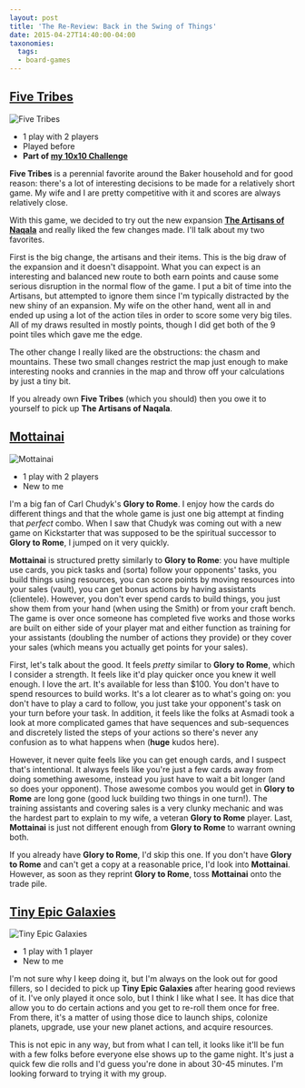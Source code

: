 ```yaml
---
layout: post
title: 'The Re-Review: Back in the Swing of Things'
date: 2015-04-27T14:40:00-04:00
taxonomies:
  tags:
  - board-games
---
```

## [Five Tribes](https://boardgamegeek.com/boardgame/157354/five-tribes)

![Five Tribes](/covers/five-tribes.jpg)

- 1 play with 2 players
- Played before
- **Part of [my 10x10 Challenge](https://boardgamegeek.com/geeklist/183527/wesbakers-2015-10x10-hardcore-challenge)**

**Five Tribes** is a perennial favorite around the Baker household and for good reason: there's a lot of interesting decisions to be made for a relatively short game. My wife and I are pretty competitive with it and scores are always relatively close.

With this game, we decided to try out the new expansion **[The Artisans of Naqala](https://boardgamegeek.com/boardgameexpansion/176677/five-tribes-artisans-naqala)** and really liked the few changes made. I'll talk about my two favorites.

First is the big change, the artisans and their items. This is the big draw of the expansion and it doesn't disappoint. What you can expect is an interesting and balanced new route to both earn points and cause some serious disruption in the normal flow of the game. I put a bit of time into the Artisans, but attempted to ignore them since I'm typically distracted by the new shiny of an expansion. My wife on the other hand, went all in and ended up using a lot of the action tiles in order to score some very big tiles. All of my draws resulted in mostly points, though I did get both of the 9 point tiles which gave me the edge.

The other change I really liked are the obstructions: the chasm and mountains. These two small changes restrict the map just enough to make interesting nooks and crannies in the map and throw off your calculations by just a tiny bit.

If you already own **Five Tribes** (which you should) then you owe it to yourself to pick up **The Artisans of Naqala**.

## [Mottainai](https://boardgamegeek.com/boardgame/175199/mottainai)

![Mottainai](/covers/mottainai.jpg)

- 1 play with 2 players
- New to me

I'm a big fan of Carl Chudyk's **Glory to Rome**. I enjoy how the cards do different things and that the whole game is just one big attempt at finding that *perfect* combo. When I saw that Chudyk was coming out with a new game on Kickstarter that was supposed to be the spiritual successor to **Glory to Rome**, I jumped on it very quickly.

 **Mottainai** is structured pretty similarly to **Glory to Rome**: you have multiple use cards, you pick tasks and (sorta) follow your opponents' tasks, you build things using resources, you can score points by moving resources into your sales (vault), you can get bonus actions by having assistants (clientele). However, you don't ever spend cards to build things, you just show them from your hand (when using the Smith) or from your craft bench. The game is over once someone has completed five works and those works are built on either side of your player mat and either function as training for your assistants (doubling the number of actions they provide) or they cover your sales (which means you actually get points for your sales).

First, let's talk about the good. It feels *pretty* similar to **Glory to Rome**, which I consider a strength. It feels like it'd play quicker once you knew it well enough. I love the art. It's available for less than $100. You don't have to spend resources to build works. It's a lot clearer as to what's going on: you don't have to play a card to follow, you just take your opponent's task on your turn before your task. In addition, it feels like the folks at Asmadi took a look at more complicated games that have sequences and sub-sequences and discretely listed the steps of your actions so there's never any confusion as to what happens when (**huge** kudos here).

However, it never quite feels like you can get enough cards, and I suspect that's intentional. It always feels like you're just a few cards away from doing something awesome, instead you just have to wait a bit longer (and so does your opponent). Those awesome combos you would get in **Glory to Rome** are long gone (good luck building two things in one turn!). The training assistants and covering sales is a very clunky mechanic and was the hardest part to explain to my wife, a veteran **Glory to Rome** player. Last, **Mottainai** is just not different enough from **Glory to Rome** to warrant owning both.

If you already have **Glory to Rome**, I'd skip this one. If you don't have **Glory to Rome** and can't get a copy at a reasonable price, I'd look into **Mottainai**. However, as soon as they reprint **Glory to Rome**, toss **Mottainai** onto the trade pile.

## [Tiny Epic Galaxies](https://boardgamegeek.com/boardgame/163967/tiny-epic-galaxies)

![Tiny Epic Galaxies](/covers/tiny-epic-galaxies.jpg)

- 1 play with 1 player
- New to me

I'm not sure why I keep doing it, but I'm always on the look out for good fillers, so I decided to pick up **Tiny Epic Galaxies** after hearing good reviews of it. I've only played it once solo, but I think I like what I see. It has dice that allow you to do certain actions and you get to re-roll them once for free. From there, it's a matter of using those dice to launch ships, colonize planets, upgrade, use your new planet actions, and acquire resources.

This is not epic in any way, but from what I can tell, it looks like it'll be fun with a few folks before everyone else shows up to the game night. It's just a quick few die rolls and I'd guess you're done in about 30-45 minutes. I'm looking forward to trying it with my group.
